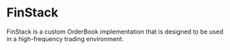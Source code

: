 # FinStack

FinStack is a custom OrderBook implementation that is designed to be used in a high-frequency trading environment.
